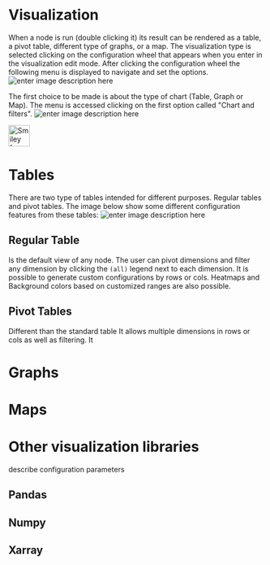 # Visualization
When a node is run (double clicking it) its result can be rendered as a table, a pivot table, different type of graphs, or a map.
The visualization type is selected clicking on the configuration wheel that appears when you enter in the visualization edit mode. After clicking the configuration wheel the following menu is displayed to navigate and set the options.
![enter image description here](http://img.pyplan.org/viz-edit2.png)

The first choice to be made is about the type of chart (Table, Graph or Map). The menu is accessed clicking on the first option called "Chart and filters".
![enter image description here](http://img.pyplan.org/viz-viz-type1.png)

<img src="smiley.gif"  alt="Smiley face"  height="42"  width="42">

# Tables
There are two type of tables intended for different purposes. Regular tables and pivot tables.
The image below show some different configuration features from these tables:
![enter image description here](http://img.pyplan.org/viz-tables-dif.png)

## Regular Table
Is the default view of any node. The user can pivot dimensions and filter any dimension by clicking the `(all)` legend next to each dimension.
It is possible to generate custom configurations by rows or cols. Heatmaps and Background colors based on customized ranges are also possible.
 
## Pivot Tables
Different than the standard table It allows multiple dimensions in rows or cols as well as filtering.
It 

# Graphs
# Maps
# Other visualization libraries

describe configuration parameters
## Pandas
## Numpy
## Xarray

<!--stackedit_data:
eyJoaXN0b3J5IjpbMTcyODI4MzI3NywtMjgyOTM5NDYyLDMzMT
U3NTk0OSw2NzUzNjg1MywxNjExNjYzOTQ3LC0xNjY2MjU2Nzky
LDE5NTQ1NjE1NDMsMTI1OTgyMTMwMCwxNzc0NTY5NDcwLDE3ND
MwMjE2MDQsLTY4MDkwNTA4NV19
-->